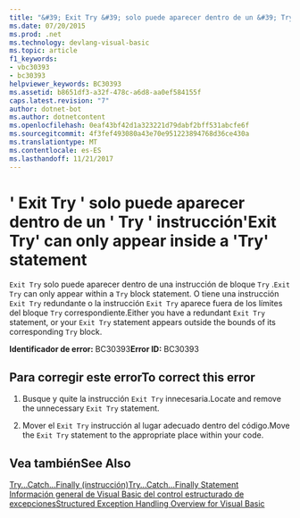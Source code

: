```yaml
---
title: "&#39; Exit Try &#39; solo puede aparecer dentro de un &#39; Try &#39; instrucción"
ms.date: 07/20/2015
ms.prod: .net
ms.technology: devlang-visual-basic
ms.topic: article
f1_keywords:
- vbc30393
- bc30393
helpviewer_keywords: BC30393
ms.assetid: b8651df3-a32f-478c-a6d8-aa0ef584155f
caps.latest.revision: "7"
author: dotnet-bot
ms.author: dotnetcontent
ms.openlocfilehash: 0eaf43bf42d1a323221d79dabf2bff531abcfe6f
ms.sourcegitcommit: 4f3fef493080a43e70e951223894768d36ce430a
ms.translationtype: MT
ms.contentlocale: es-ES
ms.lasthandoff: 11/21/2017
---
```

# <a name="39exit-try39-can-only-appear-inside-a-39try39-statement"></a><span data-ttu-id="e9c2d-102">&#39; Exit Try &#39; solo puede aparecer dentro de un &#39; Try &#39; instrucción</span><span class="sxs-lookup"><span data-stu-id="e9c2d-102">&#39;Exit Try&#39; can only appear inside a &#39;Try&#39; statement</span></span>
<span data-ttu-id="e9c2d-103">`Exit Try` solo puede aparecer dentro de una instrucción de bloque `Try` .</span><span class="sxs-lookup"><span data-stu-id="e9c2d-103">`Exit Try` can only appear within a `Try` block statement.</span></span> <span data-ttu-id="e9c2d-104">O tiene una instrucción `Exit Try` redundante o la instrucción `Exit Try` aparece fuera de los límites del bloque `Try` correspondiente.</span><span class="sxs-lookup"><span data-stu-id="e9c2d-104">Either you have a redundant `Exit Try` statement, or your `Exit Try` statement appears outside the bounds of its corresponding `Try` block.</span></span>  
  
 <span data-ttu-id="e9c2d-105">**Identificador de error:** BC30393</span><span class="sxs-lookup"><span data-stu-id="e9c2d-105">**Error ID:** BC30393</span></span>  
  
## <a name="to-correct-this-error"></a><span data-ttu-id="e9c2d-106">Para corregir este error</span><span class="sxs-lookup"><span data-stu-id="e9c2d-106">To correct this error</span></span>  
  
1.  <span data-ttu-id="e9c2d-107">Busque y quite la instrucción `Exit Try` innecesaria.</span><span class="sxs-lookup"><span data-stu-id="e9c2d-107">Locate and remove the unnecessary `Exit Try` statement.</span></span>  
  
2.  <span data-ttu-id="e9c2d-108">Mover el `Exit Try` instrucción al lugar adecuado dentro del código.</span><span class="sxs-lookup"><span data-stu-id="e9c2d-108">Move the `Exit Try` statement to the appropriate place within your code.</span></span>  
  
## <a name="see-also"></a><span data-ttu-id="e9c2d-109">Vea también</span><span class="sxs-lookup"><span data-stu-id="e9c2d-109">See Also</span></span>  
 [<span data-ttu-id="e9c2d-110">Try...Catch...Finally (instrucción)</span><span class="sxs-lookup"><span data-stu-id="e9c2d-110">Try...Catch...Finally Statement</span></span>](../../visual-basic/language-reference/statements/try-catch-finally-statement.md)  
 [<span data-ttu-id="e9c2d-111">Información general de Visual Basic del control estructurado de excepciones</span><span class="sxs-lookup"><span data-stu-id="e9c2d-111">Structured Exception Handling Overview for Visual Basic</span></span>](http://msdn.microsoft.com/en-us/bb81af80-a735-4873-9711-6151a48e418a)
